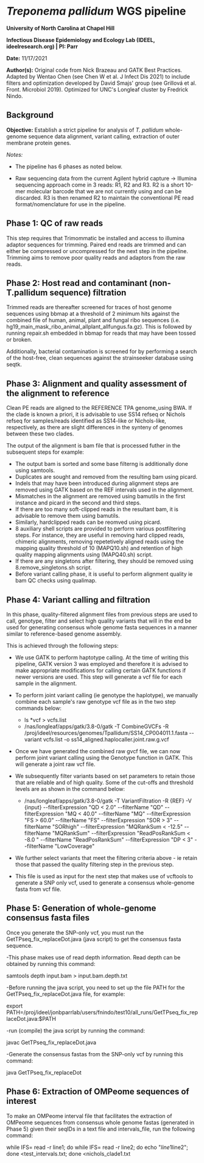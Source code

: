 # *Treponema pallidum* WGS pipeline
**University of North Carolina at Chapel Hill**

**Infectious Disease Epidemiology and Ecology Lab (IDEEL, ideelresearch.org) | PI: Parr**

**Date:** 11/17/2021

**Author(s):** Original code from Nick Brazeau and GATK Best Practices. Adapted by Wentao Chen (see Chen W et al. J Infect Dis 2021) to include filters and optimization developed by David Smajs' group (see Grillová et al. Front. Microbiol 2019). Optimized for UNC's Longleaf cluster by Fredrick Nindo.

## Background

**Objective:** Establish a strict pipeline for analysis of *T. pallidum* whole-genome sequence data alignment, variant calling, extraction of outer membrane protein genes.

_Notes:_
- The pipeline has 6 phases as noted below.

- Raw sequencing data from the current Agilent hybrid capture -> Illumina sequencing approach come in 3 reads: R1, R2 and R3. R2 is a short 10-mer molecular barcode that we are not currently using and can be discarded. R3 is then renamed R2 to maintain the conventional PE read format/nomenclature for use in the pipeline.


## **Phase 1: QC of raw reads**

This step requires that Trimommatic be installed and access to illumina adaptor sequences for trimming. Paired end reads are trimmed and can either be compressed or uncompressed for the next step in the pipeline. Trimming aims to remove poor quality reads and adaptors from the raw reads.

## **Phase 2: Host read and contaminant (non-T.pallidum sequence) filtration**

Trimmed reads are thereafter screened for traces of host genome sequences using bbmap at a threshold of 2 minimum hits against the combined file of human, animal, plant and  fungal ribo sequences (i.e. hg19_main_mask_ribo_animal_allplant_allfungus.fa.gz). This is followed by running repair.sh embedded in bbmap for reads that may have been tossed or broken. 

Additionally, bacterial contamination is screened for by performing a search of the host-free, clean sequences against the strainseeker database using seqtk. 

## **Phase 3: Alignment and quality assessment of the alignment to reference**
Clean PE reads are aligned to the REFERENCE TPA genome_using BWA. If the clade is known a priori, it is advisable to use SS14 refseq or Nichols refseq for samples/reads identified as SS14-like or Nichols-like, respectively, as there are slight differences in the synteny of genomes between these two clades. 

The output of the alignment is bam file that is processed futher in the subsequent steps for example:
  - The output bam is sorted  and some base filterng is additionally done using samtools.
  - Duplicates are sought and removed from the resulting bam using picard.
  - Indels that may have been introduced during alignment steps are removed using GATK based on the REF intervals used in the alignment.
  - Mismatches in the alignment are removed using bamutils in the first instance and picard in the second and third steps. 
  - If there are too many soft-clipped reads in the resultant bam, it is advisable to remove them using bamutils.
  - Similarly, hardclipped reads can be reomved using picard. 
  - 8 auxiliary shell scripts are provided to perform various postfiltering steps. For instance, they are useful in removing hard clipped reads, chimeric alignments, removing repetetively aligned reads using the mapping quality threshold of 10 (MAPQ10.sh) and retention of high quality mapping alignments using  (MAPQ40.sh) script.
  - If there are any singletons after filtering, they should be removed using 8.remove_singletons.sh script.
  - Before variant calling phase, it is useful to perform alignment quality ie bam QC checks using qualimap.

## **Phase 4: Variant calling and filtration**

In this phase, quality-filtered alignment files from previous steps are used to call, genotype, filter and select high quality variants that will in the end be used for generating consensus whole genome fasta sequences in a manner similar to reference-based genome assembly.

This is achieved through the following steps:

 - We use GATK to perform haptotype calling. At the time of writing this pipeline, GATK version 3 was employed and therefore it is advised to make appropriate modifications for calling certain GATK functions if newer versions are used. This step will generate a vcf file for each sample in the alignment.

 - To perform joint variant calling (ie genotype the haplotype), we manually combine each sample's raw genotype vcf file as in the two step commands below:
    - ls *vcf > vcfs.list
    - /nas/longleaf/apps/gatk/3.8-0/gatk -T CombineGVCFs -R /proj/ideel/resources/genomes/Tpallidum/SS14_CP004011.1.fasta --variant vcfs.list -o ss14_aligned.haplocaller.joint.raw.g.vcf

 - Once we have generated the combined raw gvcf file, we can now perform joint variant calling using the Genotype function in GATK. This will generate a joint raw vcf file. 

 - We subsequently filter variants based on set parameters to retain those that are reliable and of high quality. Some of the cut-offs and threshold levels are as shown in the command below:

    - /nas/longleaf/apps/gatk/3.8-0/gatk -T VariantFiltration -R {REF} -V {input} --filterExpression "QD < 2.0" --filterName "QD" --filterExpression "MQ < 40.0" --filterName "MQ" --filterExpression "FS > 60.0" --filterName "FS" --filterExpression "SOR > 3" --filterName "SORhigh" --filterExpression "MQRankSum <  -12.5" --filterName "MQRankSum" --filterExpression "ReadPosRankSum < -8.0 " --filterName "ReadPosRankSum" --filterExpression "DP < 3" --filterName "LowCoverage"

- We further select variants that meet the filtering criteria above - ie retain those that passed the quality filtering step in the previous step.

- This file is used as input for the next step that makes use of vcftools to generate a SNP only vcf, used to generate a consensus whole-genome fasta from vcf file.


## **Phase 5: Generation of whole-genome consensus fasta files**

Once you generate the SNP-only vcf, you must run the GetTPseq_fix_replaceDot.java (java script) to get the consensus fasta sequence. 

-This phase makes use of read depth information. Read depth can be obtained by running this command:

 samtools depth input.bam > input.bam.depth.txt
 
-Before running the java script, you need to set up the file PATH for the GetTPseq_fix_replaceDot.java file, for example:

 export PATH=/proj/ideel/jonbparrlab/users/fnindo/test10/all_runs/GetTPseq_fix_replaceDot.java:$PATH
 
-run (compile) the java script by running the command:

 javac GetTPseq_fix_replaceDot.java
 
-Generate the consensus fastas from the SNP-only vcf by running this command:

 java GetTPseq_fix_replaceDot


## **Phase 6: Extraction of OMPeome sequences of interest**

To make an OMPeome interval file that facilitates the extraction of OMPeome sequences from consensus whole genome fastas (generated in Phase 5) given their seqIDs in a text file and intervals_file, run the following command:

while IFS= read -r line1; do while IFS= read -r line2; do echo "$line1$line2"; done <test_intervals.txt; done <nichols_clade1.txt
